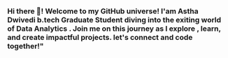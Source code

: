 ### Hi there 👋! Welcome to my GitHub universe! I'am Astha Dwivedi b.tech Graduate Student diving into the exiting world of Data Analytics . Join me on this journey as I explore , learn, and create impactful projects. let's connect and code together!"


<!--
**Asthadwivedi-hue/Asthadwivedi-hue** is a ✨ _special_ ✨ repository because its `README.md` (this file) appears on your GitHub profile.

Here are some ideas to get you started:

- 🔭 I’m currently working on ...
- 🌱 I’m currently learning python libraries..
- 👯 I’m looking to collaborate on some owesome projects..
- 🤔 I’m looking for help with ...
- 💬 Ask me about sql and power bi...
- 📫 How to reach me: asthadwivedi83608@gmail.com...
- 😄 Pronouns: ...
- ⚡ Fun fact: ...
-->
